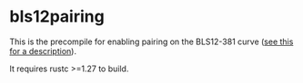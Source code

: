 # bls12pairing

This is the precompile for enabling pairing on the BLS12-381 curve ([see this for a description](https://github.com/zcash/zips/blob/master/protocol/sapling.pdf)).

It requires rustc >=1.27 to build.